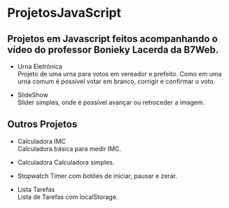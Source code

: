 # ProjetosJavaScript

 ## **Projetos em Javascript feitos acompanhando o vídeo do professor Bonieky Lacerda da B7Web.**

* Urna Eletrônica  
Projeto de uma urna para votos em vereador e prefeito. Como em uma urna comum é possível votar em branco, corrigir e confirmar o voto.

* SlideShow  
Slider simples, onde é possível avançar ou retroceder a imagem.

 ## **Outros Projetos**

 * Calculadora IMC  
Calculadora básica para medir IMC.

 * Calculadora
Calculadora simples.

* Stopwatch 
Timer com botões de iniciar, pausar e zerar.

* Lista Tarefas  
Lista de Tarefas com localStorage.

